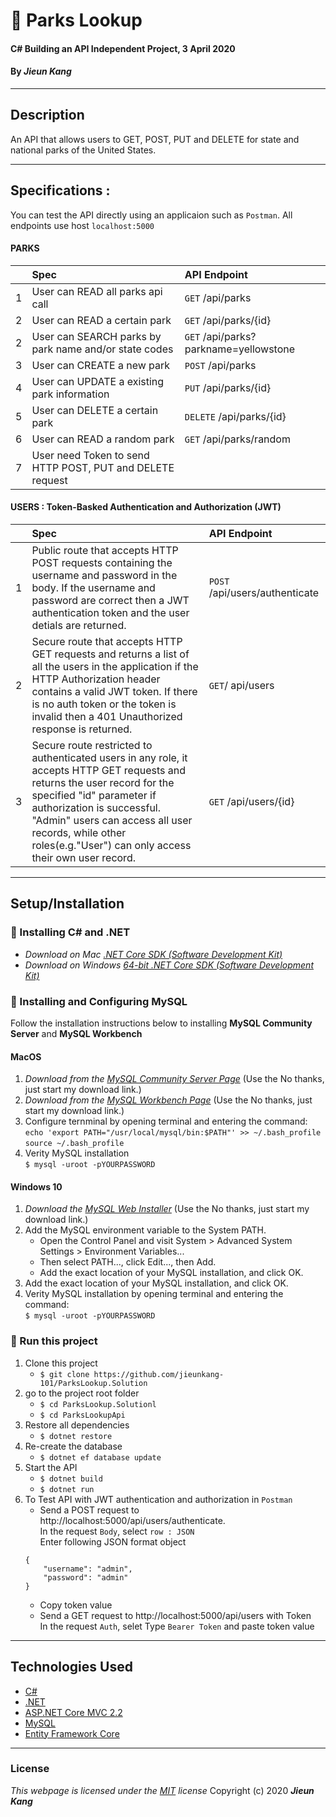 # :deciduous_tree: Parks Lookup

#### C# Building an API Independent Project, 3 April 2020
 
#### By **_Jieun Kang_**
---

## Description
An API that allows users to GET, POST, PUT and DELETE for state and national parks of the United States. 

---

## Specifications : 
You can test the API directly using an applicaion such as `Postman`. All endpoints use host `localhost:5000`
#### PARKS
|| Spec  | API Endpoint  |
|-| :---------------- | :----- | 
|1| User can READ all parks api call | `GET` /api/parks |
|2| User can READ a certain park | `GET` /api/parks/{id} |
|2| User can SEARCH parks by park name and/or state codes | `GET` /api/parks?parkname=yellowstone |
|3| User can CREATE a new park | `POST` /api/parks |
|4| User can UPDATE a existing park information | `PUT` /api/parks/{id} |
|5| User can DELETE a certain park | `DELETE` /api/parks/{id} |
|6| User can READ a random park | `GET` /api/parks/random |
|7| User need Token to send HTTP POST, PUT and DELETE request | 

#### USERS : Token-Basked Authentication and Authorization (JWT)
|| Spec  | API Endpoint  |
|-| :---------------- | :----- | 
|1| Public route that accepts HTTP POST requests containing the username and password in the body. If the username and password are correct then a JWT authentication token and the user detials are returned. | `POST` /api/users/authenticate |
|2| Secure route that accepts HTTP GET requests and returns a list of all the users in the application if the HTTP Authorization header contains a valid JWT token. If there is no auth token or the token is invalid then a 401 Unauthorized response is returned. | `GET`/ api/users |
|3| Secure route restricted to authenticated users in any role, it accepts HTTP GET requests and returns the user record for the specified "id" parameter if authorization is successful. <br> "Admin" users can access all user records, while other roles(e.g."User") can only access their own user record. | `GET` /api/users/{id} |
---

## Setup/Installation 
### :small_orange_diamond: Installing C# and .NET

* _Download on Mac [.NET Core SDK (Software Development Kit)](https://dotnet.microsoft.com/download/dotnet-core/thank-you/sdk-2.2.106-macos-x64-installer)_
* _Download on Windows [64-bit .NET Core SDK (Software Development Kit)](https://dotnet.microsoft.com/download/dotnet-core/thank-you/sdk-2.2.203-windows-x64-installer)_

### :small_orange_diamond: Installing and Configuring MySQL
Follow the installation instructions below to installing **MySQL Community Server** and **MySQL Workbench**
#### MacOS  

1. _Download from the [MySQL Community Server Page](https://dev.mysql.com/downloads/file/?id=484914)_ (Use the No thanks, just start my download link.)
2. _Download from the [MySQL Workbench Page](https://dev.mysql.com/downloads/file/?id=484391)_ (Use the No thanks, just start my download link.)
3. Configure ternminal by opening terminal and entering the command: <br>`echo 'export PATH="/usr/local/mysql/bin:$PATH"' >> ~/.bash_profile`<br>`source ~/.bash_profile` 
4. Verity MySQL installation <br>`$ mysql -uroot -pYOURPASSWORD`

#### Windows 10

1. _Download the [MySQL Web Installer](https://dev.mysql.com/downloads/file/?id=484919)_ (Use the No thanks, just start my download link.)
2. Add the MySQL environment variable to the System PATH.
    * Open the Control Panel and visit System > Advanced System Settings > Environment Variables...
    * Then select PATH..., click Edit..., then Add.
    * Add the exact location of your MySQL installation, and click OK.
3. Add the exact location of your MySQL installation, and click OK.
4. Verity MySQL installation by opening terminal and entering the command: <br>`$ mysql -uroot -pYOURPASSWORD`

### :small_orange_diamond: Run this project

1. Clone this project
    * `$ git clone https://github.com/jieunkang-101/ParksLookup.Solution`
2. go to the project root folder
    * `$ cd ParksLookup.Solutionl`
    * `$ cd ParksLookupApi`
3. Restore all dependencies
    * `$ dotnet restore` 
4. Re-create the database    
    * `$ dotnet ef database update` 
5. Start the API   
    * `$ dotnet build` 
    * `$ dotnet run` 
6. To Test API with JWT authentication and authorization in `Postman`
    * Send a POST request to http://localhost:5000/api/users/authenticate. <br> In the request `Body`, select `row : JSON `<br> Enter following JSON format object
    ```
    {
        "username": "admin",
        "password": "admin"
    }  
    ```
    * Copy token value
    * Send a GET request to http://localhost:5000/api/users with Token <br>In the request `Auth`, selet Type `Bearer Token` and paste token value
---

## Technologies Used

* [C#](https://docs.microsoft.com/en-us/dotnet/csharp/)
* [.NET](https://dotnet.microsoft.com/)
* [ASP.NET Core MVC 2.2](https://docs.microsoft.com/en-us/aspnet/core/mvc/overview?view=aspnetcore-2.2)
* [MySQL](https://www.mysql.com/)
* [Entity Framework Core](https://docs.microsoft.com/en-us/aspnet/core/data/ef-mvc/intro?view=aspnetcore-2.2)
---

### License
*This webpage is licensed under the [MIT](https://en.wikipedia.org/wiki/MIT_License) license*
Copyright (c) 2020 **_Jieun Kang_**